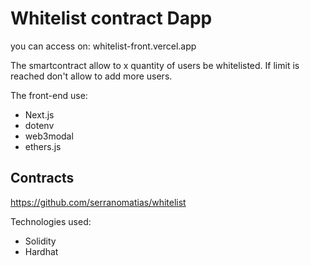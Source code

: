 # Whitelist contract Dapp

you can access on: whitelist-front.vercel.app

The smartcontract allow to x quantity of users be whitelisted.
If limit is reached don't allow to add more users.

The front-end use: 
- Next.js
- dotenv
- web3modal
- ethers.js

## Contracts

https://github.com/serranomatias/whitelist

Technologies used:
- Solidity
- Hardhat

